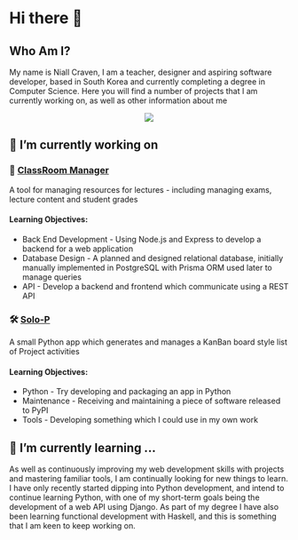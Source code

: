 # Hi there 👋

## Who Am I?

My name is Niall Craven, I am a teacher, designer and aspiring software developer, based in South Korea and currently completing a degree in Computer Science. Here you will find a number of projects that I am currently working on, as well as other information about me

<p align="center">
  <a href="https://skillicons.dev">
    <img src="https://skillicons.dev/icons?i=html,css,js,nodejs,express,react,git,webpack,jest,ps,ai,blender,postgres" />
  </a>
</p>

## 🔭 I’m currently working on

### 📃 [ClassRoom Manager](https://github.com/niallantony/ClassRoomManager)

A tool for managing resources for lectures - including managing exams, lecture content and student grades

#### Learning Objectives:
- Back End Development - Using Node.js and Express to develop a backend for a web application
- Database Design - A planned and designed relational database, initially manually implemented in PostgreSQL with Prisma ORM used later to manage queries
- API - Develop a backend and frontend which communicate using a REST API

### 🛠️ [Solo-P](https://github.com/niallantony/SoloP)

A small Python app which generates and manages a KanBan board style list of Project activities

#### Learning Objectives:
- Python - Try developing and packaging an app in Python
- Maintenance - Receiving and maintaining a piece of software released to PyPI
- Tools - Developing something which I could use in my own work

## 🌱 I’m currently learning ...

As well as continuously improving my web development skills with projects and mastering familiar tools, I am continually looking for new things to learn.
I have only recently started dipping into Python development, and intend to continue learning Python, with one of my short-term goals being the development of a web API using Django.
As part of my degree I have also been learning functional development with Haskell, and this is something that I am keen to keep working on.

<!--
**niallantony/niallantony** is a ✨ _special_ ✨ repository because its `README.md` (this file) appears on your GitHub profile.

Here are some ideas to get you started:

- 🔭 I’m currently working on ...
- 🌱 I’m currently learning ...
- 👯 I’m looking to collaborate on ...
- 🤔 I’m looking for help with ...
- 💬 Ask me about ...
- 📫 How to reach me: ...
- 😄 Pronouns: ...
- ⚡ Fun fact: ...
-->
